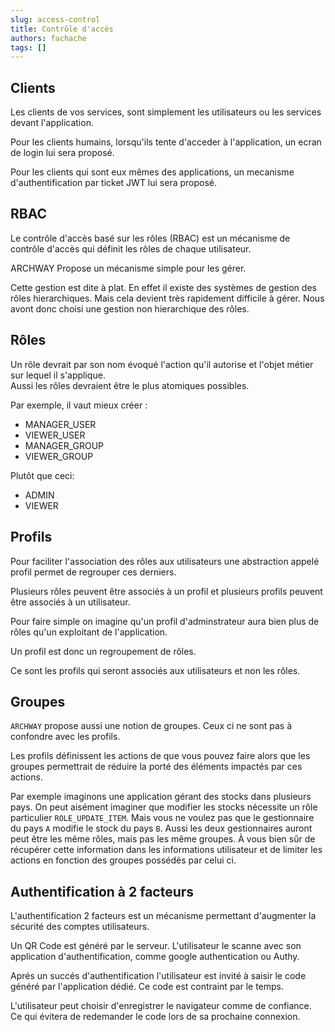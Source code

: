 ```yaml
---
slug: access-control
title: Contrôle d'accés
authors: fachache
tags: []
---
```


## Clients

Les clients de vos services, sont simplement les utilisateurs ou les services devant l'application.

Pour les clients humains, lorsqu'ils tente d'acceder à l'application, un ecran de login lui sera proposé.

Pour les clients qui sont eux mêmes des applications, un mecanisme d'authentification par ticket JWT lui sera proposé.

## RBAC

Le contrôle d'accès basé sur les rôles (RBAC) est un mécanisme de contrôle d'accès qui définit les rôles de chaque utilisateur.

ARCHWAY Propose un mécanisme simple pour les gérer. 

Cette gestion est dite à plat. En effet il existe des systèmes de gestion des rôles hierarchiques. Mais cela devient très rapidement difficile à gérer. Nous avont donc choisi une gestion non hierarchique des rôles.

## Rôles

Un rôle devrait par son nom évoqué l'action qu'il autorise et l'objet métier sur lequel il s'applique.  
Aussi les rôles devraient être le plus atomiques possibles.

Par exemple, il vaut mieux créer :

 - MANAGER_USER
 - VIEWER_USER
 - MANAGER_GROUP
 - VIEWER_GROUP

Plutôt que ceci: 

 - ADMIN
 - VIEWER
 
## Profils

Pour faciliter l'association des rôles aux utilisateurs une abstraction appelé profil permet de regrouper ces derniers.

Plusieurs rôles peuvent être associés à un profil et plusieurs profils peuvent être associés à un utilisateur.

Pour faire simple on imagine qu'un profil d'adminstrateur aura bien plus de rôles qu'un exploitant de l'application.

Un profil est donc un regroupement de rôles.

Ce sont les profils qui seront associés aux utilisateurs et non les rôles.

## Groupes

`ARCHWAY` propose aussi une notion de groupes. Ceux ci ne sont pas à confondre avec les profils. 

Les profils définissent les actions de que vous pouvez faire alors que les groupes permettrait de réduire la porté des éléments impactés par ces actions.

Par exemple imaginons une application gérant des stocks dans plusieurs pays. On peut aisément imaginer que modifier les stocks nécessite un rôle particulier `ROLE_UPDATE_ITEM`. Mais vous ne voulez pas que le gestionnaire du pays `A` modifie le stock du pays `B`. Aussi les deux gestionnaires auront peut être les même rôles, mais pas les même groupes. À vous bien sûr de récupérer cette information dans les informations utilisateur et de limiter les actions en fonction des groupes possédés par celui ci.

## Authentification à 2 facteurs

L'authentification 2 facteurs est un mécanisme permettant d'augmenter la sécurité des comptes utilisateurs.

Un QR Code est généré par le serveur. L'utilisateur le scanne avec son application d'authentification, comme google authentication ou Authy.

Aprés un succés d'authentification l'utilisateur est invité à saisir le code généré par l'application dédié. Ce code est contraint par le temps. 

L'utilisateur peut choisir d'enregistrer le navigateur comme de confiance. Ce qui évitera de redemander le code lors de sa prochaine connexion.
